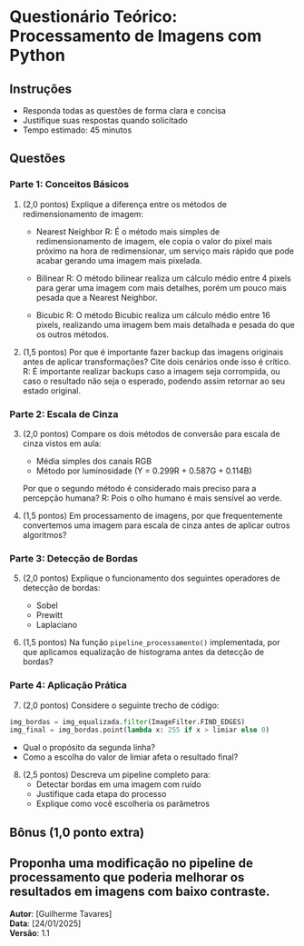 # Questionário Teórico: Processamento de Imagens com Python

## Instruções
* Responda todas as questões de forma clara e concisa
* Justifique suas respostas quando solicitado
* Tempo estimado: 45 minutos

## Questões

### Parte 1: Conceitos Básicos

1. (2,0 pontos) Explique a diferença entre os métodos de redimensionamento de imagem:
   * Nearest Neighbor
   R: É o método mais simples de redimensionamento de imagem, ele copia o valor do pixel mais próximo na hora de redimensionar, um serviço mais rápido que pode acabar gerando uma imagem mais pixelada.

   * Bilinear
   R: O método bilinear realiza um cálculo médio entre 4 pixels para gerar uma imagem com mais detalhes, porém um pouco mais pesada que a Nearest Neighbor.
   
   * Bicubic
   R: O método Bicubic realiza um cálculo médio entre 16 pixels, realizando uma imagem bem mais detalhada e pesada do que os outros métodos.
   
2. (1,5 pontos) Por que é importante fazer backup das imagens originais antes de aplicar transformações? Cite dois cenários onde isso é crítico.
   R: É importante realizar backups caso a imagem seja corrompida, ou caso o resultado não seja o esperado, podendo assim retornar ao seu estado original.

### Parte 2: Escala de Cinza

3. (2,0 pontos) Compare os dois métodos de conversão para escala de cinza vistos em aula:
   * Média simples dos canais RGB
   * Método por luminosidade (Y = 0.299R + 0.587G + 0.114B)
   
   Por que o segundo método é considerado mais preciso para a percepção humana?
   R: Pois o olho humano é mais sensível ao verde.

4. (1,5 pontos) Em processamento de imagens, por que frequentemente convertemos uma imagem para escala de cinza antes de aplicar outros algoritmos?

### Parte 3: Detecção de Bordas

5. (2,0 pontos) Explique o funcionamento dos seguintes operadores de detecção de bordas:
   * Sobel
   * Prewitt
   * Laplaciano

6. (1,5 pontos) Na função `pipeline_processamento()` implementada, por que aplicamos equalização de histograma antes da detecção de bordas?

### Parte 4: Aplicação Prática

7. (2,0 pontos) Considere o seguinte trecho de código:
```python
img_bordas = img_equalizada.filter(ImageFilter.FIND_EDGES)
img_final = img_bordas.point(lambda x: 255 if x > limiar else 0)
```
   * Qual o propósito da segunda linha?
   * Como a escolha do valor de limiar afeta o resultado final?

8. (2,5 pontos) Descreva um pipeline completo para:
   * Detectar bordas em uma imagem com ruído
   * Justifique cada etapa do processo
   * Explique como você escolheria os parâmetros


## Bônus (1,0 ponto extra)
Proponha uma modificação no pipeline de processamento que poderia melhorar os resultados em imagens com baixo contraste.
---
**Autor**: [Guilherme Tavares]  
**Data**: [24/01/2025]  
**Versão**: 1.1
